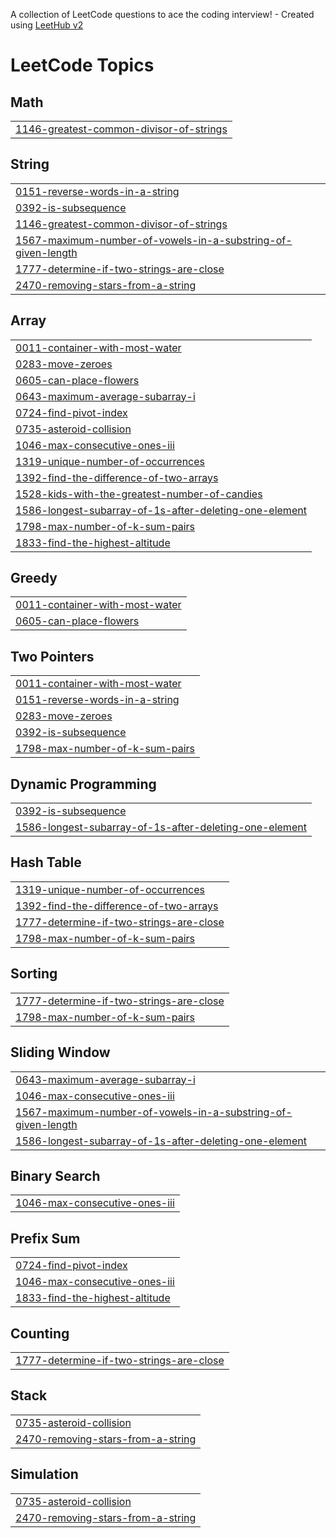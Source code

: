 A collection of LeetCode questions to ace the coding interview! - Created using [LeetHub v2](https://github.com/arunbhardwaj/LeetHub-2.0)
<!---LeetCode Topics Start-->
# LeetCode Topics
## Math
|  |
| ------- |
| [1146-greatest-common-divisor-of-strings](https://github.com/hanjuin/leetcode/tree/master/1146-greatest-common-divisor-of-strings) |
## String
|  |
| ------- |
| [0151-reverse-words-in-a-string](https://github.com/hanjuin/leetcode/tree/master/0151-reverse-words-in-a-string) |
| [0392-is-subsequence](https://github.com/hanjuin/leetcode/tree/master/0392-is-subsequence) |
| [1146-greatest-common-divisor-of-strings](https://github.com/hanjuin/leetcode/tree/master/1146-greatest-common-divisor-of-strings) |
| [1567-maximum-number-of-vowels-in-a-substring-of-given-length](https://github.com/hanjuin/leetcode/tree/master/1567-maximum-number-of-vowels-in-a-substring-of-given-length) |
| [1777-determine-if-two-strings-are-close](https://github.com/hanjuin/leetcode/tree/master/1777-determine-if-two-strings-are-close) |
| [2470-removing-stars-from-a-string](https://github.com/hanjuin/leetcode/tree/master/2470-removing-stars-from-a-string) |
## Array
|  |
| ------- |
| [0011-container-with-most-water](https://github.com/hanjuin/leetcode/tree/master/0011-container-with-most-water) |
| [0283-move-zeroes](https://github.com/hanjuin/leetcode/tree/master/0283-move-zeroes) |
| [0605-can-place-flowers](https://github.com/hanjuin/leetcode/tree/master/0605-can-place-flowers) |
| [0643-maximum-average-subarray-i](https://github.com/hanjuin/leetcode/tree/master/0643-maximum-average-subarray-i) |
| [0724-find-pivot-index](https://github.com/hanjuin/leetcode/tree/master/0724-find-pivot-index) |
| [0735-asteroid-collision](https://github.com/hanjuin/leetcode/tree/master/0735-asteroid-collision) |
| [1046-max-consecutive-ones-iii](https://github.com/hanjuin/leetcode/tree/master/1046-max-consecutive-ones-iii) |
| [1319-unique-number-of-occurrences](https://github.com/hanjuin/leetcode/tree/master/1319-unique-number-of-occurrences) |
| [1392-find-the-difference-of-two-arrays](https://github.com/hanjuin/leetcode/tree/master/1392-find-the-difference-of-two-arrays) |
| [1528-kids-with-the-greatest-number-of-candies](https://github.com/hanjuin/leetcode/tree/master/1528-kids-with-the-greatest-number-of-candies) |
| [1586-longest-subarray-of-1s-after-deleting-one-element](https://github.com/hanjuin/leetcode/tree/master/1586-longest-subarray-of-1s-after-deleting-one-element) |
| [1798-max-number-of-k-sum-pairs](https://github.com/hanjuin/leetcode/tree/master/1798-max-number-of-k-sum-pairs) |
| [1833-find-the-highest-altitude](https://github.com/hanjuin/leetcode/tree/master/1833-find-the-highest-altitude) |
## Greedy
|  |
| ------- |
| [0011-container-with-most-water](https://github.com/hanjuin/leetcode/tree/master/0011-container-with-most-water) |
| [0605-can-place-flowers](https://github.com/hanjuin/leetcode/tree/master/0605-can-place-flowers) |
## Two Pointers
|  |
| ------- |
| [0011-container-with-most-water](https://github.com/hanjuin/leetcode/tree/master/0011-container-with-most-water) |
| [0151-reverse-words-in-a-string](https://github.com/hanjuin/leetcode/tree/master/0151-reverse-words-in-a-string) |
| [0283-move-zeroes](https://github.com/hanjuin/leetcode/tree/master/0283-move-zeroes) |
| [0392-is-subsequence](https://github.com/hanjuin/leetcode/tree/master/0392-is-subsequence) |
| [1798-max-number-of-k-sum-pairs](https://github.com/hanjuin/leetcode/tree/master/1798-max-number-of-k-sum-pairs) |
## Dynamic Programming
|  |
| ------- |
| [0392-is-subsequence](https://github.com/hanjuin/leetcode/tree/master/0392-is-subsequence) |
| [1586-longest-subarray-of-1s-after-deleting-one-element](https://github.com/hanjuin/leetcode/tree/master/1586-longest-subarray-of-1s-after-deleting-one-element) |
## Hash Table
|  |
| ------- |
| [1319-unique-number-of-occurrences](https://github.com/hanjuin/leetcode/tree/master/1319-unique-number-of-occurrences) |
| [1392-find-the-difference-of-two-arrays](https://github.com/hanjuin/leetcode/tree/master/1392-find-the-difference-of-two-arrays) |
| [1777-determine-if-two-strings-are-close](https://github.com/hanjuin/leetcode/tree/master/1777-determine-if-two-strings-are-close) |
| [1798-max-number-of-k-sum-pairs](https://github.com/hanjuin/leetcode/tree/master/1798-max-number-of-k-sum-pairs) |
## Sorting
|  |
| ------- |
| [1777-determine-if-two-strings-are-close](https://github.com/hanjuin/leetcode/tree/master/1777-determine-if-two-strings-are-close) |
| [1798-max-number-of-k-sum-pairs](https://github.com/hanjuin/leetcode/tree/master/1798-max-number-of-k-sum-pairs) |
## Sliding Window
|  |
| ------- |
| [0643-maximum-average-subarray-i](https://github.com/hanjuin/leetcode/tree/master/0643-maximum-average-subarray-i) |
| [1046-max-consecutive-ones-iii](https://github.com/hanjuin/leetcode/tree/master/1046-max-consecutive-ones-iii) |
| [1567-maximum-number-of-vowels-in-a-substring-of-given-length](https://github.com/hanjuin/leetcode/tree/master/1567-maximum-number-of-vowels-in-a-substring-of-given-length) |
| [1586-longest-subarray-of-1s-after-deleting-one-element](https://github.com/hanjuin/leetcode/tree/master/1586-longest-subarray-of-1s-after-deleting-one-element) |
## Binary Search
|  |
| ------- |
| [1046-max-consecutive-ones-iii](https://github.com/hanjuin/leetcode/tree/master/1046-max-consecutive-ones-iii) |
## Prefix Sum
|  |
| ------- |
| [0724-find-pivot-index](https://github.com/hanjuin/leetcode/tree/master/0724-find-pivot-index) |
| [1046-max-consecutive-ones-iii](https://github.com/hanjuin/leetcode/tree/master/1046-max-consecutive-ones-iii) |
| [1833-find-the-highest-altitude](https://github.com/hanjuin/leetcode/tree/master/1833-find-the-highest-altitude) |
## Counting
|  |
| ------- |
| [1777-determine-if-two-strings-are-close](https://github.com/hanjuin/leetcode/tree/master/1777-determine-if-two-strings-are-close) |
## Stack
|  |
| ------- |
| [0735-asteroid-collision](https://github.com/hanjuin/leetcode/tree/master/0735-asteroid-collision) |
| [2470-removing-stars-from-a-string](https://github.com/hanjuin/leetcode/tree/master/2470-removing-stars-from-a-string) |
## Simulation
|  |
| ------- |
| [0735-asteroid-collision](https://github.com/hanjuin/leetcode/tree/master/0735-asteroid-collision) |
| [2470-removing-stars-from-a-string](https://github.com/hanjuin/leetcode/tree/master/2470-removing-stars-from-a-string) |
<!---LeetCode Topics End-->